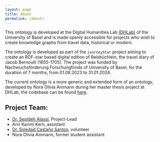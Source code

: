 ```yaml
---
layout: page
title: About
permalink: /about/
---
```


This ontology is developed at the Digital Humanities Lab [(DHLab)](https://dhlab.philhist.unibas.ch/) of the University of Basel and is made openly accessible for projects who wish to create knowledge graphs from travel data, historical or modern.

The ontology is developed as part of the `journeyStar` project aiming to create an RDF-star based digital edition of Reisbüchlein, the travel diary of Jacob Bernoulli (1655-1705).  The project was funded by Nachwuchsförderung Forschungfonds of University of Basel, for the duration of 7 months;
from 01.08.2023 to 31.01.2024.

The current ontology is a more generic and extended form of an ontology, developed by Nora Olivia Ammann during her master thesis project at DHLab, the codebase can be found [here](https://github.com/Nora-Olivia-Ammann/trip-ontology).

## Project Team:
- [Dr. Sepideh Alassi](https://dhlab.philhist.unibas.ch/en/persons/sepideh-alassi/), Project-Lead
- Ann Karimi Kern, assistant
- [Dr. Soledad Castaño Santos](https://iberoromanistik.philhist.unibas.ch/de/personen/soledad-castano-santos/), volunteer
- Nora Olivia Ammann, former student assistant
